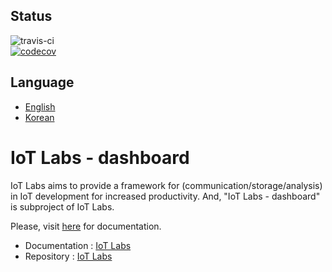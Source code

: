 ## Status
![travis-ci](https://api.travis-ci.org/iot-labs/dashboard.svg?branch=master)  
[![codecov](https://codecov.io/gh/iot-labs/dashboard/branch/master/graph/badge.svg)](https://codecov.io/gh/iot-labs/dashboard)



## Language

* [English](https://github.com/iot-labs/dashboard)
* [Korean](https://github.com/iot-labs/dashboard/blob/master/README.kr.md)


# IoT Labs - dashboard

IoT Labs aims to provide a framework for (communication/storage/analysis) in IoT development for increased productivity.
And, "IoT Labs - dashboard" is subproject of IoT Labs.

Please, visit [here](https://github.com/iot-labs/communication) for documentation.

* Documentation : [IoT Labs](https://github.com/iot-labs/communication)
* Repository : [IoT Labs](https://github.com/iot-labs)
